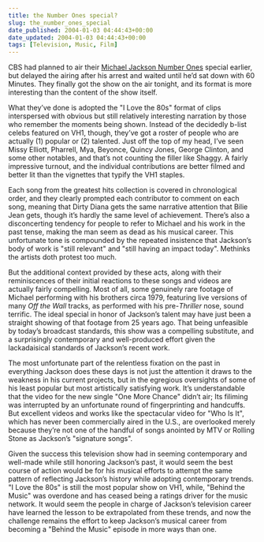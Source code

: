 ```yaml
---
title: the Number Ones special?
slug: the_number_ones_special
date_published: 2004-01-03 04:44:43+00:00
date_updated: 2004-01-03 04:44:43+00:00
tags: [Television, Music, Film]
---
```

CBS had planned to air their [Michael Jackson Number Ones](http://www.cbs.com/specials/2003_michael_jackson/) special earlier, but delayed the airing after his arrest and waited until he’d sat down with 60 Minutes. They finally got the show on the air tonight, and its format is more interesting than the content of the show itself.

What they’ve done is adopted the "I Love the 80s" format of clips interspersed with obvious but still relatively interesting narration by those who remember the moments being shown. Instead of the decidedly b-list celebs featured on VH1, though, they’ve got a roster of people who are actually (1) popular or (2) talented. Just off the top of my head, I’ve seen Missy Elliott, Pharrell, Mya, Beyonce, Quincy Jones, George Clinton, and some other notables, and that’s not counting the filler like Shaggy. A fairly impressive turnout, and the individual contributions are better filmed and better lit than the vignettes that typify the VH1 staples.

Each song from the greatest hits collection is covered in chronological order, and they clearly prompted each contributor to comment on each song, meaning that Dirty Diana gets the same narrative attention that Bilie Jean gets, though it’s hardly the same level of achievement. There’s also a disconcerting tendency for people to refer to Michael and his work in the past tense, making the man seem as dead as his musical career. This unfortunate tone is compounded by the repeated insistence that Jackson’s body of work is "still relevant" and "still having an impact today". Methinks the artists doth protest too much.

But the additional context provided by these acts, along with their reminiscences of their initial reactions to these songs and videos are actually fairly compelling. Most of all, some genuinely rare footage of Michael performing with his brothers circa 1979, featuring live versions of many *Off the Wall* tracks, as performed with his pre-*Thriller* nose, sound terrific. The ideal special in honor of Jackson’s talent may have just been a straight showing of that footage from 25 years ago. That being unfeasible by today’s broadcast standards, this show was a compelling substitute, and a surprisingly contemporary and well-produced effort given the lackadaisical standards of Jackson’s recent work.

The most unfortunate part of the relentless fixation on the past in everything Jackson does these days is not just the attention it draws to the weakness in his current projects, but in the egregious oversights of some of his least popular but most artistically satisfying work. It’s understandable that the video for the new single "One More Chance" didn’t air; Its filiming was interrupted by an unfortunate round of fingerprinting and handcuffs. But excellent videos and works like the spectacular video for "Who Is It", which has never been commercially aired in the U.S., are overlooked merely because they’re not one of the handful of songs anointed by MTV or Rolling Stone as Jackson’s "signature songs".

Given the success this television show had in seeming contemporary and well-made while still honoring Jackson’s past, it would seem the best course of action would be for his musical efforts to attempt the same pattern of reflecting Jackson’s history while adopting contemporary trends. "I Love the 80s" is still the most popular show on VH1, while, "Behind the Music" was overdone and has ceased being a ratings driver for the music network. It would seem the people in charge of Jackson’s television career have learned the lesson to be extrapolated from these trends, and now the challenge remains the effort to keep Jackson’s musical career from becoming a "Behind the Music" episode in more ways than one.
